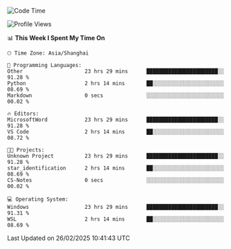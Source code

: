 <!--START_SECTION:waka-->
![Code Time](http://img.shields.io/badge/Code%20Time-2%2C334%20hrs%2018%20mins-blue)

![Profile Views](http://img.shields.io/badge/Profile%20Views-3-blue)

📊 **This Week I Spent My Time On** 

```text
🕑︎ Time Zone: Asia/Shanghai

💬 Programming Languages: 
Other                    23 hrs 29 mins      ███████████████████████░░   91.28 % 
Python                   2 hrs 14 mins       ██░░░░░░░░░░░░░░░░░░░░░░░   08.69 % 
Markdown                 0 secs              ░░░░░░░░░░░░░░░░░░░░░░░░░   00.02 % 

🔥 Editors: 
MicrosoftWord            23 hrs 29 mins      ███████████████████████░░   91.28 % 
VS Code                  2 hrs 14 mins       ██░░░░░░░░░░░░░░░░░░░░░░░   08.72 % 

🐱‍💻 Projects: 
Unknown Project          23 hrs 29 mins      ███████████████████████░░   91.28 % 
star_identification      2 hrs 14 mins       ██░░░░░░░░░░░░░░░░░░░░░░░   08.69 % 
CS-Notes                 0 secs              ░░░░░░░░░░░░░░░░░░░░░░░░░   00.02 % 

💻 Operating System: 
Windows                  23 hrs 29 mins      ███████████████████████░░   91.31 % 
WSL                      2 hrs 14 mins       ██░░░░░░░░░░░░░░░░░░░░░░░   08.69 % 
```


 Last Updated on 26/02/2025 10:41:43 UTC
<!--END_SECTION:waka-->